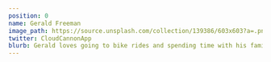 ```yaml
---
position: 0
name: Gerald Freeman
image_path: https://source.unsplash.com/collection/139386/603x603?a=.png
twitter: CloudCannonApp
blurb: Gerald loves going to bike rides and spending time with his family.
---
```



